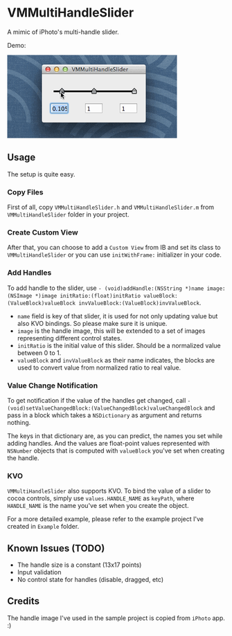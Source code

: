 VMMultiHandleSlider
=============

A mimic of iPhoto's multi-handle slider.

Demo:

![Demo](demo.gif)

## Usage
The setup is quite easy. 

### Copy Files
First of all, copy `VMMultiHandleSlider.h` and `VMMultiHandleSlider.m` from `VMMultiHandleSlider` folder in your project.

### Create Custom View
After that, you can choose to add a `Custom View` from IB and set its class to `VMMultiHandleSlider` or you can use `initWithFrame:` initializer in your code.

### Add Handles
To add handle to the slider, use `- (void)addHandle:(NSString *)name image:(NSImage *)image initRatio:(float)initRatio valueBlock:(ValueBlock)valueBlock invValueBlock:(ValueBlock)invValueBlock`. 

- `name` field is key of that slider, it is used for not only updating value but also KVO bindings. So please make sure it is unique. 
- `image` is the handle image, this will be extended to a set of images representing different control states.
- `initRatio` is the initial value of this slider. Should be a normalized value between 0 to 1.
- `valueBlock` and `invValueBlock` as their name indicates, the blocks are used to convert value from normalized ratio to real value.

### Value Change Notification
To get notification if the value of the handles get changed, call `- (void)setValueChangedBlock:(ValueChangedBlock)valueChangedBlock` and pass in a block which takes a `NSDictionary` as argument and returns nothing.

The keys in that dictionary are, as you can predict, the names you set while adding handles. And the values are float-point values represented with `NSNumber` objects that is computed with `valueBlock` you've set when creating the handle.

### KVO
`VMMultiHandleSlider` also supports KVO. To bind the value of a slider to cocoa controls, simply use `values.HANDLE_NAME` as `keyPath`, where `HANDLE_NAME` is the name you've set when you create the object.

For a more detailed example, please refer to the example project I've created in `Example` folder.

## Known Issues (TODO)
- The handle size is a constant (13x17 points)
- Input validation
- No control state for handles (disable, dragged, etc)

## Credits
The handle image I've used in the sample project is copied from `iPhoto` app. :)